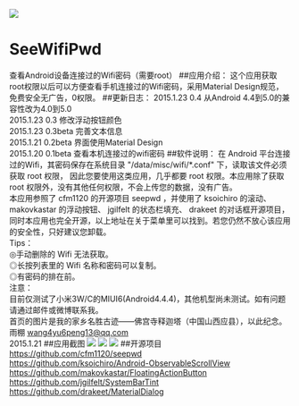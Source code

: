 ![](https://github.com/wang4yu6peng13/SeeWifiPwd/blob/master/app/src/main/res/drawable-xxhdpi/ic_launcher.png)
# SeeWifiPwd
查看Android设备连接过的Wifi密码（需要root）
##应用介绍：
这个应用获取root权限以后可以方便查看手机连接过的Wifi密码，采用Material Design规范，免费安全无广告，0权限。
##更新日志：
2015.1.23 0.4 从Android 4.4到5.0的兼容性改为4.0到5.0<br>
2015.1.23 0.3	修改浮动按钮颜色<br>
2015.1.23 0.3beta	完善文本信息<br>
2015.1.21 0.2beta	界面使用Material Design<br>
2015.1.20 0.1beta	查看本机连接过的wifi密码
##软件说明：
在 Android 平台连接过的Wifi，其密码保存在系统目录 "/data/misc/wifi/*.conf" 下，读取该文件必须获取 root 权限，
因此您要使用这类应用，几乎都要 root 权限。本应用除了获取 root 权限外，没有其他任何权限，不会上传您的数据，没有广告。<br>
本应用参照了 cfm1120 的开源项目 seepwd ，并使用了 ksoichiro 的滚动、 makovkastar 的浮动按钮、 jgilfelt 的状态栏填充、 
drakeet 的对话框开源项目，同时本应用也完全开源，以上地址在关于菜单里可以找到。若您仍然不放心该应用的安全性，只好建议您卸载。
<br>Tips：<br>
◎手动删除的 Wifi 无法获取。<br>
◎长按列表里的 Wifi 名称和密码可以复制。<br>
◎有密码的排在前。
<br>注意：
<br>目前仅测试了小米3W/C的MIUI6(Android4.4.4)，其他机型尚未测试。如有问题请通过邮件或微博联系我。
<br>首页的图片是我的家乡名胜古迹——佛宫寺释迦塔（中国山西应县），以此纪念。
<br>雨棚 wang4yu6peng13@qq.com
<br>2015.1.21
##应用截图
![](https://github.com/wang4yu6peng13/SeeWifiPwd/blob/master/pictures/screenshot01.jpg) 
![](https://github.com/wang4yu6peng13/SeeWifiPwd/blob/master/pictures/screenshot02.jpg) 
![](https://github.com/wang4yu6peng13/SeeWifiPwd/blob/master/pictures/screenshot03.jpg) 
##开源项目
https://github.com/cfm1120/seepwd<br>
https://github.com/ksoichiro/Android-ObservableScrollView<br>
https://github.com/makovkastar/FloatingActionButton<br>
https://github.com/jgilfelt/SystemBarTint<br>
https://github.com/drakeet/MaterialDialog
